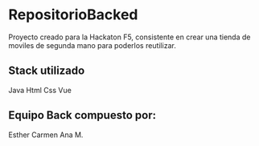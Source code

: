 # RepositorioBacked
Proyecto creado para la Hackaton F5, consistente en crear una tienda de moviles de segunda mano para poderlos reutilizar.

## Stack utilizado
Java
Html
Css
Vue

## Equipo Back compuesto por:

Esther
Carmen
Ana M.
